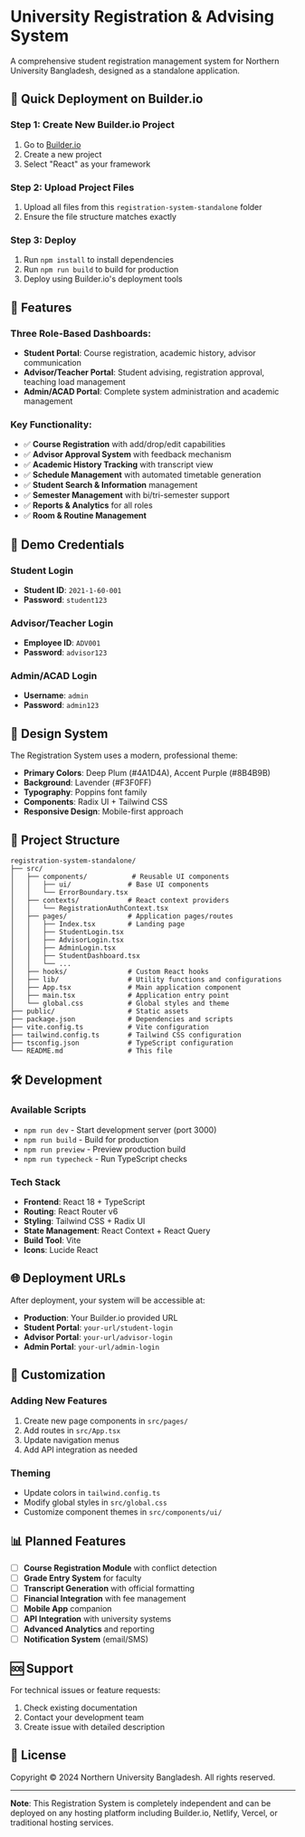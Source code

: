 # University Registration & Advising System

A comprehensive student registration management system for Northern University Bangladesh, designed as a standalone application.

## 🚀 Quick Deployment on Builder.io

### Step 1: Create New Builder.io Project
1. Go to [Builder.io](https://builder.io)
2. Create a new project
3. Select "React" as your framework

### Step 2: Upload Project Files
1. Upload all files from this `registration-system-standalone` folder
2. Ensure the file structure matches exactly

### Step 3: Deploy
1. Run `npm install` to install dependencies
2. Run `npm run build` to build for production
3. Deploy using Builder.io's deployment tools

## 🎯 Features

### Three Role-Based Dashboards:

- **Student Portal**: Course registration, academic history, advisor communication
- **Advisor/Teacher Portal**: Student advising, registration approval, teaching load management
- **Admin/ACAD Portal**: Complete system administration and academic management

### Key Functionality:

- ✅ **Course Registration** with add/drop/edit capabilities
- ✅ **Advisor Approval System** with feedback mechanism
- ✅ **Academic History Tracking** with transcript view
- ✅ **Schedule Management** with automated timetable generation
- ✅ **Student Search & Information** management
- ✅ **Semester Management** with bi/tri-semester support
- ✅ **Reports & Analytics** for all roles
- ✅ **Room & Routine Management**

## 🔐 Demo Credentials

### Student Login
- **Student ID**: `2021-1-60-001`
- **Password**: `student123`

### Advisor/Teacher Login
- **Employee ID**: `ADV001`
- **Password**: `advisor123`

### Admin/ACAD Login
- **Username**: `admin`
- **Password**: `admin123`

## 🎨 Design System

The Registration System uses a modern, professional theme:

- **Primary Colors**: Deep Plum (#4A1D4A), Accent Purple (#8B4B9B)
- **Background**: Lavender (#F3F0FF)
- **Typography**: Poppins font family
- **Components**: Radix UI + Tailwind CSS
- **Responsive Design**: Mobile-first approach

## 📁 Project Structure

```
registration-system-standalone/
├── src/
│   ├── components/           # Reusable UI components
│   │   ├── ui/              # Base UI components
│   │   └── ErrorBoundary.tsx
│   ├── contexts/            # React context providers
│   │   └── RegistrationAuthContext.tsx
│   ├── pages/               # Application pages/routes
│   │   ├── Index.tsx        # Landing page
│   │   ├── StudentLogin.tsx
│   │   ├── AdvisorLogin.tsx
│   │   ├── AdminLogin.tsx
│   │   ├── StudentDashboard.tsx
│   │   └── ...
│   ├── hooks/               # Custom React hooks
│   ├── lib/                 # Utility functions and configurations
│   ├── App.tsx              # Main application component
│   ├── main.tsx             # Application entry point
│   └── global.css           # Global styles and theme
├── public/                  # Static assets
├── package.json             # Dependencies and scripts
├── vite.config.ts           # Vite configuration
├── tailwind.config.ts       # Tailwind CSS configuration
├── tsconfig.json            # TypeScript configuration
└── README.md                # This file
```

## 🛠 Development

### Available Scripts

- `npm run dev` - Start development server (port 3000)
- `npm run build` - Build for production
- `npm run preview` - Preview production build
- `npm run typecheck` - Run TypeScript checks

### Tech Stack

- **Frontend**: React 18 + TypeScript
- **Routing**: React Router v6
- **Styling**: Tailwind CSS + Radix UI
- **State Management**: React Context + React Query
- **Build Tool**: Vite
- **Icons**: Lucide React

## 🌐 Deployment URLs

After deployment, your system will be accessible at:
- **Production**: Your Builder.io provided URL
- **Student Portal**: `your-url/student-login`
- **Advisor Portal**: `your-url/advisor-login`
- **Admin Portal**: `your-url/admin-login`

## 🔧 Customization

### Adding New Features

1. Create new page components in `src/pages/`
2. Add routes in `src/App.tsx`
3. Update navigation menus
4. Add API integration as needed

### Theming

- Update colors in `tailwind.config.ts`
- Modify global styles in `src/global.css`
- Customize component themes in `src/components/ui/`

## 📊 Planned Features

- [ ] **Course Registration Module** with conflict detection
- [ ] **Grade Entry System** for faculty
- [ ] **Transcript Generation** with official formatting
- [ ] **Financial Integration** with fee management
- [ ] **Mobile App** companion
- [ ] **API Integration** with university systems
- [ ] **Advanced Analytics** and reporting
- [ ] **Notification System** (email/SMS)

## 🆘 Support

For technical issues or feature requests:

1. Check existing documentation
2. Contact your development team
3. Create issue with detailed description

## 📄 License

Copyright © 2024 Northern University Bangladesh. All rights reserved.

---

**Note**: This Registration System is completely independent and can be deployed on any hosting platform including Builder.io, Netlify, Vercel, or traditional hosting services.
